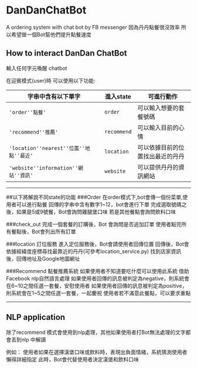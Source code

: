 # DanDanChatBot
A ordering system with chat bot by FB messenger
因為丹丹點餐很沒效率 所以希望做一個Bot幫他們提升點餐速度


## How to interact DanDan ChatBot
輸入任何字元喚醒 chatbot 

在迎賓模式(user)時 可以使用以下功能:

|字串中含有以下單字                        |進入state      |可進行動作                   |
|---------------------------------------|--------------|----------------------------|
|`'order''點餐'`                         |`order`       |可以輸入想要的套餐號碼         |
|`'recommend''推薦'`                     |`recommend`   |可以輸入目前的心情            |
|`'location''nearest''位置''地點''最近'`  |`location`    |可以依據目前的位置找出最近的丹丹 |
|`'website''information''網站''資訊'`    |`website`     |可以提供丹丹的資訊網站          |

***
##以下將解說不同state的功能
###Order
在order模式下,bot會傳一個份菜單,使用者可以進行點餐
回傳的字串中含有數字1~12，bot會進行下單
完成選取號碼之後，如果是5或9號餐，Bot會詢問雞腿堡口味
若是其他餐點會詢問飲料口味

###check_out
完成一個套餐的訂購後，Bot 會詢問是否追加訂單
使用者點完所有餐點後，Bot會列出所有訂單

###location
訂位服務
進入定位服務後，Bot會請使用者回傳位置
回傳後，Bot會依據經緯度座標尋找最靠近的丹丹(可參考location_service.py)
找到店家資訊後，回傳地址及Google地圖網址

###Recommend 點餐推薦系統
如果使用者不知道要吃什麼可以使用此系統
借助Facebook nlp自然語言處理
如果使用者回傳的訊息被判定為negative，則系統會在6~10之間任選一套餐，安慰使用者
如果使用者回傳的訊息被判定為positive，則系統會在1~5之間任選一套餐，一起慶祝
使用者若不滿意此餐點，可以要求重點

***
## NLP application
除了recommend 模式會使用到nlp處理，其他如果使用者打Bot無法處理的文字都會丟到nlp 中解讀

例如：
    使用者如果在選擇漢堡口味或飲料時，表現出負面情緒，系統猜測使用者懶得詳細指定
    此時，Bot會代替使用者決定漢堡和飲料口味
